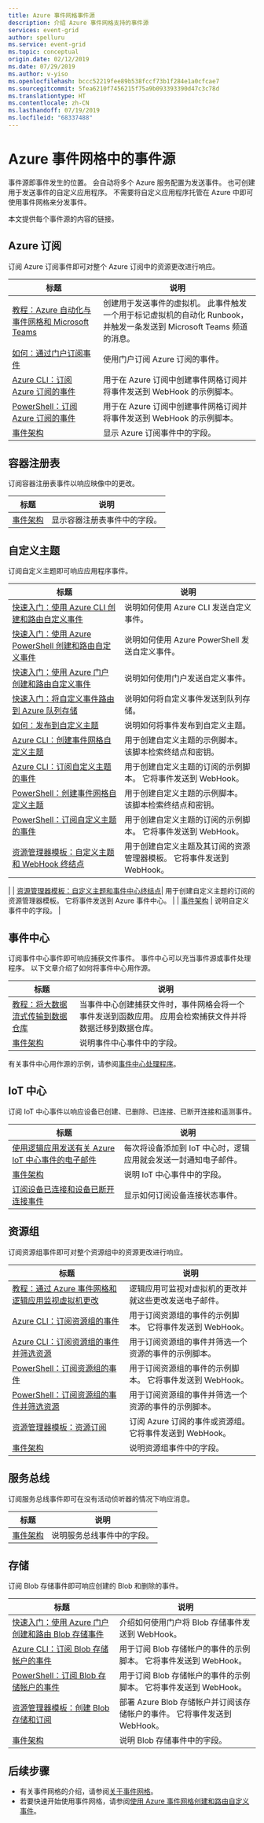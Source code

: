 ```yaml
---
title: Azure 事件网格事件源
description: 介绍 Azure 事件网格支持的事件源
services: event-grid
author: spelluru
ms.service: event-grid
ms.topic: conceptual
origin.date: 02/12/2019
ms.date: 07/29/2019
ms.author: v-yiso
ms.openlocfilehash: bccc52219fee89b538fccf73b1f284e1a0cfcae7
ms.sourcegitcommit: 5fea6210f7456215f75a9b093393390d47c3c78d
ms.translationtype: HT
ms.contentlocale: zh-CN
ms.lasthandoff: 07/19/2019
ms.locfileid: "68337488"
---
```

# <a name="event-sources-in-azure-event-grid"></a>Azure 事件网格中的事件源

事件源即事件发生的位置。 会自动将多个 Azure 服务配置为发送事件。 也可创建用于发送事件的自定义应用程序。 不需要将自定义应用程序托管在 Azure 中即可使用事件网格来分发事件。

本文提供每个事件源的内容的链接。

## <a name="azure-subscriptions"></a>Azure 订阅

订阅 Azure 订阅事件即可对整个 Azure 订阅中的资源更改进行响应。

|标题 |说明  |
|---------|---------|
| [教程：Azure 自动化与事件网格和 Microsoft Teams](ensure-tags-exists-on-new-virtual-machines.md) |创建用于发送事件的虚拟机。 此事件触发一个用于标记虚拟机的自动化 Runbook，并触发一条发送到 Microsoft Teams 频道的消息。 |
| [如何：通过门户订阅事件](subscribe-through-portal.md) | 使用门户订阅 Azure 订阅的事件。 |
| [Azure CLI：订阅 Azure 订阅的事件](./scripts/event-grid-cli-azure-subscription.md) |用于在 Azure 订阅中创建事件网格订阅并将事件发送到 WebHook 的示例脚本。 |
| [PowerShell：订阅 Azure 订阅的事件](./scripts/event-grid-powershell-azure-subscription.md)| 用于在 Azure 订阅中创建事件网格订阅并将事件发送到 WebHook 的示例脚本。 |
| [事件架构](event-schema-subscriptions.md) | 显示 Azure 订阅事件中的字段。 |

## <a name="container-registry"></a>容器注册表

订阅容器注册表事件以响应映像中的更改。

|标题 |说明  |
|---------|---------|
| [事件架构](event-schema-container-registry.md) | 显示容器注册表事件中的字段。 |

## <a name="custom-topics"></a>自定义主题

订阅自定义主题即可响应应用程序事件。

|标题  |说明  |
|---------|---------|
| [快速入门：使用 Azure CLI 创建和路由自定义事件](custom-event-quickstart.md) | 说明如何使用 Azure CLI 发送自定义事件。 |
| [快速入门：使用 Azure PowerShell 创建和路由自定义事件](custom-event-quickstart-powershell.md) | 说明如何使用 Azure PowerShell 发送自定义事件。 |
| [快速入门：使用 Azure 门户创建和路由自定义事件](custom-event-quickstart-portal.md) | 说明如何使用门户发送自定义事件。 |
| [快速入门：将自定义事件路由到 Azure 队列存储](custom-event-to-queue-storage.md) | 说明如何将自定义事件发送到队列存储。 |
| [如何：发布到自定义主题](post-to-custom-topic.md) | 说明如何将事件发布到自定义主题。 |
| [Azure CLI：创建事件网格自定义主题](./scripts/event-grid-cli-create-custom-topic.md)|用于创建自定义主题的示例脚本。 该脚本检索终结点和密钥。|
| [Azure CLI：订阅自定义主题的事件](./scripts/event-grid-cli-subscribe-custom-topic.md)|用于创建自定义主题的订阅的示例脚本。 它将事件发送到 WebHook。|
| [PowerShell：创建事件网格自定义主题](./scripts/event-grid-powershell-create-custom-topic.md)|用于创建自定义主题的示例脚本。 该脚本检索终结点和密钥。|
| [PowerShell：订阅自定义主题的事件](./scripts/event-grid-powershell-subscribe-custom-topic.md)|用于创建自定义主题的订阅的示例脚本。 它将事件发送到 WebHook。|
| [资源管理器模板：自定义主题和 WebHook 终结点](https://github.com/Azure/azure-quickstart-templates/tree/master/101-event-grid) | 用于创建自定义主题及其订阅的资源管理器模板。 它将事件发送到 WebHook。 |
|
| [资源管理器模板：自定义主题和事件中心终结点](https://github.com/Azure/azure-quickstart-templates/tree/master/101-event-grid-event-hubs-handler)| 用于创建自定义主题的订阅的资源管理器模板。 它将事件发送到 Azure 事件中心。 |
| [事件架构](event-schema.md) | 说明自定义事件中的字段。 |

## <a name="event-hubs"></a>事件中心

订阅事件中心事件即可响应捕获文件事件。 事件中心可以充当事件源或事件处理程序。 以下文章介绍了如何将事件中心用作源。

|标题  |说明  |
|---------|---------|
| [教程：将大数据流式传输到数据仓库](event-grid-event-hubs-integration.md) | 当事件中心创建捕获文件时，事件网格会将一个事件发送到函数应用。 应用会检索捕获文件并将数据迁移到数据仓库。 |
| [事件架构](event-schema-event-hubs.md) | 说明事件中心事件中的字段。 |

有关事件中心用作源的示例，请参阅[事件中心处理程序](event-handlers.md#event-hubs)。

## <a name="iot-hub"></a>IoT 中心

订阅 IoT 中心事件以响应设备已创建、已删除、已连接、已断开连接和遥测事件。

|标题  |说明  |
|---------|---------|
| [使用逻辑应用发送有关 Azure IoT 中心事件的电子邮件](publish-iot-hub-events-to-logic-apps.md) | 每次将设备添加到 IoT 中心时，逻辑应用就会发送一封通知电子邮件。 |
| [事件架构](event-schema-iot-hub.md) | 说明 IoT 中心事件中的字段。 |
| [订阅设备已连接和设备已断开连接事件](../iot-hub/iot-hub-how-to-order-connection-state-events.md) | 显示如何订阅设备连接状态事件。 |


## <a name="resource-groups"></a>资源组

订阅资源组事件即可对整个资源组中的资源更改进行响应。

|标题  |说明  |
|---------|---------|
| [教程：通过 Azure 事件网格和逻辑应用监视虚拟机更改](monitor-virtual-machine-changes-event-grid-logic-app.md) | 逻辑应用可监视对虚拟机的更改并就这些更改发送电子邮件。 |
| [Azure CLI：订阅资源组的事件](./scripts/event-grid-cli-resource-group.md)| 用于订阅资源组的事件的示例脚本。 它将事件发送到 WebHook。 |
| [Azure CLI：订阅资源组的事件并筛选资源](./scripts/event-grid-cli-resource-group-filter.md) | 用于订阅资源组的事件并筛选一个资源的事件的示例脚本。 |
| [PowerShell：订阅资源组的事件](./scripts/event-grid-powershell-resource-group.md) | 用于订阅资源组的事件的示例脚本。 它将事件发送到 WebHook。 |
| [PowerShell：订阅资源组的事件并筛选资源](./scripts/event-grid-powershell-resource-group-filter.md) | 用于订阅资源组的事件并筛选一个资源的事件的示例脚本。 |
| [资源管理器模板：资源订阅](https://github.com/Azure/azure-quickstart-templates/tree/master/101-event-grid-resource-events-to-webhook) | 订阅 Azure 订阅的事件或资源组。 它将事件发送到 WebHook。 |
| [事件架构](event-schema-resource-groups.md) | 说明资源组事件中的字段。 |

## <a name="service-bus"></a>服务总线

订阅服务总线事件即可在没有活动侦听器的情况下响应消息。

|标题  |说明  |
|---------|---------|
| [事件架构](event-schema-service-bus.md) | 说明服务总线事件中的字段。 |

## <a name="storage"></a>存储

订阅 Blob 存储事件即可响应创建的 Blob 和删除的事件。

|标题  |说明  |
|---------|---------|
| [快速入门：使用 Azure 门户创建和路由 Blob 存储事件](blob-event-quickstart-portal.md) | 介绍如何使用门户将 Blob 存储事件发送到 WebHook。 |
| [Azure CLI：订阅 Blob 存储帐户的事件](./scripts/event-grid-cli-blob.md) | 用于订阅 Blob 存储帐户的事件的示例脚本。 它将事件发送到 WebHook。 |
| [PowerShell：订阅 Blob 存储帐户的事件](./scripts/event-grid-powershell-blob.md) | 用于订阅 Blob 存储帐户的事件的示例脚本。 它将事件发送到 WebHook。 |
| [资源管理器模板：创建 Blob 存储和订阅](https://github.com/Azure/azure-quickstart-templates/tree/master/101-event-grid-subscription-and-storage) | 部署 Azure Blob 存储帐户并订阅该存储帐户的事件。 它将事件发送到 WebHook。 |
| [事件架构](event-schema-blob-storage.md) | 说明 Blob 存储事件中的字段。 |



## <a name="next-steps"></a>后续步骤

* 有关事件网格的介绍，请参阅[关于事件网格](overview.md)。
* 若要快速开始使用事件网格，请参阅[使用 Azure 事件网格创建和路由自定义事件](custom-event-quickstart.md)。
